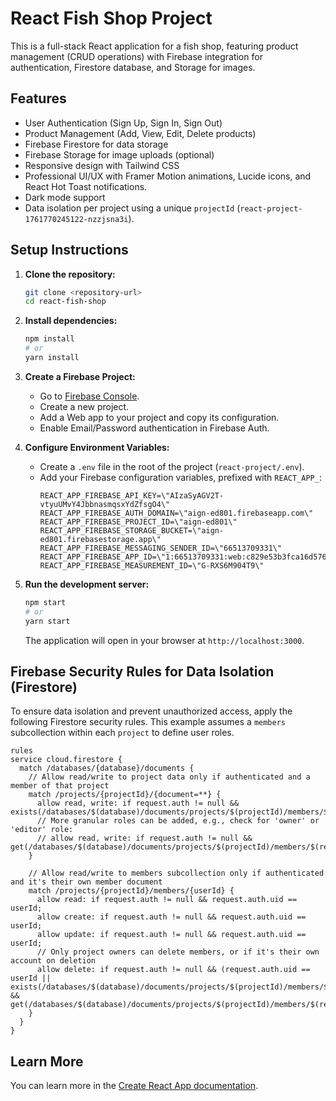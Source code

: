 # React Fish Shop Project

This is a full-stack React application for a fish shop, featuring product management (CRUD operations) with Firebase integration for authentication, Firestore database, and Storage for images.

## Features

- User Authentication (Sign Up, Sign In, Sign Out)
- Product Management (Add, View, Edit, Delete products)
- Firebase Firestore for data storage
- Firebase Storage for image uploads (optional)
- Responsive design with Tailwind CSS
- Professional UI/UX with Framer Motion animations, Lucide icons, and React Hot Toast notifications.
- Dark mode support
- Data isolation per project using a unique `projectId` (`react-project-1761770245122-nzzjsna3i`).

## Setup Instructions

1.  **Clone the repository:**
    ```bash
    git clone <repository-url>
    cd react-fish-shop
    ```

2.  **Install dependencies:**
    ```bash
    npm install
    # or
    yarn install
    ```

3.  **Create a Firebase Project:**
    *   Go to [Firebase Console](https://console.firebase.google.com/).
    *   Create a new project.
    *   Add a Web app to your project and copy its configuration.
    *   Enable Email/Password authentication in Firebase Auth.

4.  **Configure Environment Variables:**
    *   Create a `.env` file in the root of the project (`react-project/.env`).
    *   Add your Firebase configuration variables, prefixed with `REACT_APP_`:
        ```
        REACT_APP_FIREBASE_API_KEY=\"AIzaSyAGV2T-vtyuUMvY4JbbnasmqsxYdZfsgO4\"
        REACT_APP_FIREBASE_AUTH_DOMAIN=\"aign-ed801.firebaseapp.com\"
        REACT_APP_FIREBASE_PROJECT_ID=\"aign-ed801\"
        REACT_APP_FIREBASE_STORAGE_BUCKET=\"aign-ed801.firebasestorage.app\"
        REACT_APP_FIREBASE_MESSAGING_SENDER_ID=\"66513709331\"
        REACT_APP_FIREBASE_APP_ID=\"1:66513709331:web:c829e53b3fca16d57692e6\"
        REACT_APP_FIREBASE_MEASUREMENT_ID=\"G-RXS6M904T9\"
        ```

5.  **Run the development server:**
    ```bash
    npm start
    # or
    yarn start
    ```
    The application will open in your browser at `http://localhost:3000`.

## Firebase Security Rules for Data Isolation (Firestore)

To ensure data isolation and prevent unauthorized access, apply the following Firestore security rules. This example assumes a `members` subcollection within each `project` to define user roles.

```firestore
rules
service cloud.firestore {
  match /databases/{database}/documents {
    // Allow read/write to project data only if authenticated and a member of that project
    match /projects/{projectId}/{document=**} {
      allow read, write: if request.auth != null && exists(/databases/$(database)/documents/projects/$(projectId)/members/$(request.auth.uid));
      // More granular roles can be added, e.g., check for 'owner' or 'editor' role:
      // allow read, write: if request.auth != null && get(/databases/$(database)/documents/projects/$(projectId)/members/$(request.auth.uid)).data.roles.includes('owner');
    }

    // Allow read/write to members subcollection only if authenticated and it's their own member document
    match /projects/{projectId}/members/{userId} {
      allow read: if request.auth != null && request.auth.uid == userId;
      allow create: if request.auth != null && request.auth.uid == userId;
      allow update: if request.auth != null && request.auth.uid == userId;
      // Only project owners can delete members, or if it's their own account on deletion
      allow delete: if request.auth != null && (request.auth.uid == userId || exists(/databases/$(database)/documents/projects/$(projectId)/members/$(request.auth.uid)) && get(/databases/$(database)/documents/projects/$(projectId)/members/$(request.auth.uid)).data.roles.includes('owner'));
    }
  }
}
```

## Learn More

You can learn more in the [Create React App documentation](https://facebook.github.io/create-react-app/docs/getting-started).